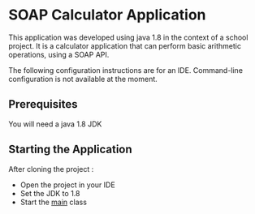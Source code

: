 # SOAP Calculator Application

This application was developed using java 1.8 in the context of a school project. It is a calculator application that can perform basic arithmetic operations, using a SOAP API.

The following configuration instructions are for an IDE. Command-line configuration is not available at the moment.

## Prerequisites

You will need a java 1.8 JDK

## Starting the Application

After cloning the project :

- Open the project in your IDE
- Set the JDK to 1.8
- Start the [main](src/main.java) class

